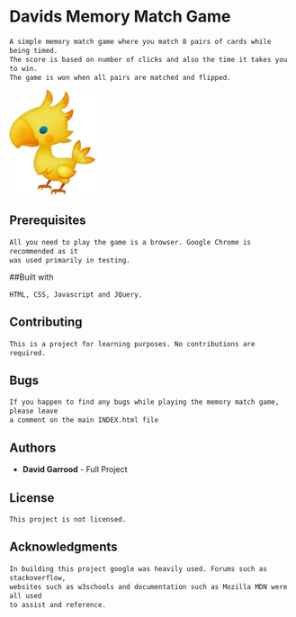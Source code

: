 # Davids Memory Match Game

```
A simple memory match game where you match 8 pairs of cards while being timed.
The score is based on number of clicks and also the time it takes you to win.
The game is won when all pairs are matched and flipped.
```

![Chocobo](images/chocobo.png)

## Prerequisites

```
All you need to play the game is a browser. Google Chrome is recommended as it
was used primarily in testing.
```

##Built with

```
HTML, CSS, Javascript and JQuery.
```

## Contributing

```
This is a project for learning purposes. No contributions are required.
```

## Bugs

```
If you happen to find any bugs while playing the memory match game, please leave
a comment on the main INDEX.html file
```

## Authors

* **David Garrood** - Full Project

## License

```
This project is not licensed.
```

## Acknowledgments

```
In building this project google was heavily used. Forums such as stackoverflow,
websites such as w3schools and documentation such as Mozilla MDN were all used
to assist and reference.
```

